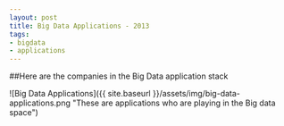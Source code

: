 ```yaml
---
layout: post
title: Big Data Applications - 2013
tags: 
- bigdata
- applications
---
```


##Here are the companies in the Big Data application stack 

![Big Data Applications]({{ site.baseurl }}/assets/img/big-data-applications.png "These are applications who are playing in the Big data space")
